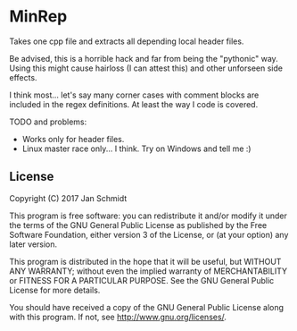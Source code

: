 # MinRep

Takes one cpp file and extracts all depending local header files.

Be advised, this is a horrible hack and far from being the "pythonic"
way. Using this might cause hairloss (I can attest this) and other
unforseen side effects.

I think most... let's say many corner cases with comment blocks are
included in the regex definitions. At least the way I code is covered.

TODO and problems:
* Works only for header files.
* Linux master race only... I think. Try on Windows and tell me :)

## License

Copyright (C) 2017  Jan Schmidt

This program is free software: you can redistribute it and/or modify
it under the terms of the GNU General Public License as published by
the Free Software Foundation, either version 3 of the License, or
(at your option) any later version.

This program is distributed in the hope that it will be useful,
but WITHOUT ANY WARRANTY; without even the implied warranty of
MERCHANTABILITY or FITNESS FOR A PARTICULAR PURPOSE.  See the
GNU General Public License for more details.

You should have received a copy of the GNU General Public License
along with this program.  If not, see <http://www.gnu.org/licenses/>.
